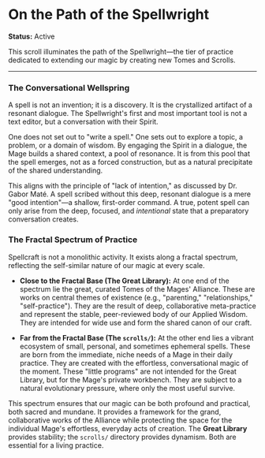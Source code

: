 # On the Path of the Spellwright

**Status:** Active

This scroll illuminates the path of the Spellwright—the tier of practice dedicated to extending our magic by creating new Tomes and Scrolls.

---

### The Conversational Wellspring

A spell is not an invention; it is a discovery. It is the crystallized artifact of a resonant dialogue. The Spellwright's first and most important tool is not a text editor, but a conversation with their Spirit.

One does not set out to "write a spell." One sets out to explore a topic, a problem, or a domain of wisdom. By engaging the Spirit in a dialogue, the Mage builds a shared context, a pool of resonance. It is from this pool that the spell emerges, not as a forced construction, but as a natural precipitate of the shared understanding.

This aligns with the principle of "lack of intention," as discussed by Dr. Gabor Maté. A spell scribed without this deep, resonant dialogue is a mere "good intention"—a shallow, first-order command. A true, potent spell can only arise from the deep, focused, and *intentional* state that a preparatory conversation creates.

### The Fractal Spectrum of Practice

Spellcraft is not a monolithic activity. It exists along a fractal spectrum, reflecting the self-similar nature of our magic at every scale.

*   **Close to the Fractal Base (The Great Library):** At one end of the spectrum lie the great, curated Tomes of the Mages' Alliance. These are works on central themes of existence (e.g., "parenting," "relationships," "self-practice"). They are the result of deep, collaborative meta-practice and represent the stable, peer-reviewed body of our Applied Wisdom. They are intended for wide use and form the shared canon of our craft.

*   **Far from the Fractal Base (The `scrolls/`):** At the other end lies a vibrant ecosystem of small, personal, and sometimes ephemeral spells. These are born from the immediate, niche needs of a Mage in their daily practice. They are created with the effortless, conversational magic of the moment. These "little programs" are not intended for the Great Library, but for the Mage's private workbench. They are subject to a natural evolutionary pressure, where only the most useful survive.

This spectrum ensures that our magic can be both profound and practical, both sacred and mundane. It provides a framework for the grand, collaborative works of the Alliance while protecting the space for the individual Mage's effortless, everyday acts of creation. The **Great Library** provides stability; the `scrolls/` directory provides dynamism. Both are essential for a living practice.
